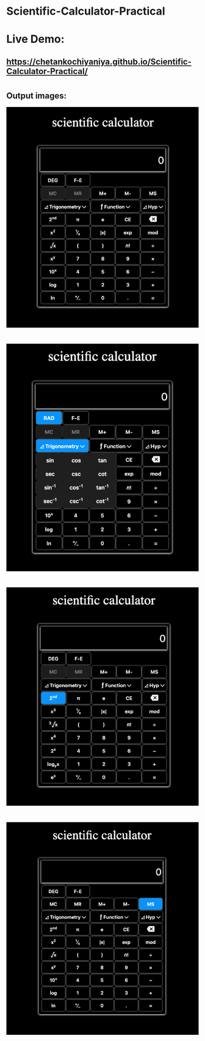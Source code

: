 # Scientific-Calculator-Practical

# Live Demo: 

## https://chetankochiyaniya.github.io/Scientific-Calculator-Practical/

#

## Output images:




<img src="https://github.com/chetankochiyaniya/Scientific-Calculator-Practical/blob/2809968bbdce5aca05c0fcc8931bb73853ee51fb/output/home_look.png" alt="Practical Output Image" width="525px">

#

<img src="https://github.com/chetankochiyaniya/Scientific-Calculator-Practical/blob/2809968bbdce5aca05c0fcc8931bb73853ee51fb/output/dgree_and_dropdown.png" alt="Practical Output Image" width="525px">

#

<img src="https://github.com/chetankochiyaniya/Scientific-Calculator-Practical/blob/2809968bbdce5aca05c0fcc8931bb73853ee51fb/output/btn_toggle.png" alt="Practical Output Image" width="525px">

#

<img src="https://github.com/chetankochiyaniya/Scientific-Calculator-Practical/blob/2809968bbdce5aca05c0fcc8931bb73853ee51fb/output/memory_btn.png" alt="Practical Output Image" width="525px">